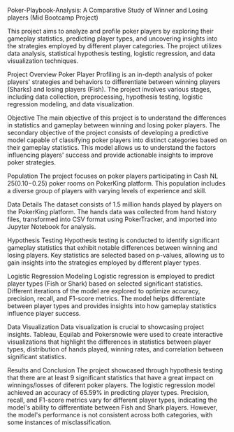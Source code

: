 Poker-Playbook-Analysis: A Comparative Study of Winner and Losing players
(Mid Bootcamp Project)

This project aims to analyze and profile poker players by exploring their gameplay statistics, predicting player types, and uncovering insights into the strategies employed by different player categories.
The project utilizes data analysis, statistical hypothesis testing, logistic regression, and data visualization techniques.

Project Overview
Poker Player Profiling is an in-depth analysis of poker players' strategies and behaviors to differentiate between winning players (Sharks) and losing players (Fish). 
The project involves various stages, including data collection, preprocessing, hypothesis testing, logistic regression modeling, and data visualization.

Objective
The main objective of this project is to understand the differences in statistics and gameplay between winning and losing poker players. 
The secondary objective of the project consists of developing a predictive model capable of classifying poker players into distinct categories based on their gameplay statistics. 
This model allows us to understand the factors influencing players' success and provide actionable insights to improve poker strategies.

Population
The project focuses on poker players participating in Cash NL 25(0.10$-0.25$) poker rooms on PokerKing platform. 
This population includes a diverse group of players with varying levels of experience and skill.

Data Details
The dataset consists of 1.5 million hands played by players on the PokerKing platform. 
The hands data was collected from hand history files, transformed into CSV format using PokerTracker, and imported into Jupyter Notebook for analysis.

Hypothesis Testing
Hypothesis testing is conducted to identify significant gameplay statistics that exhibit notable differences between winning and losing players.
Key statistics are selected based on p-values, allowing us to gain insights into the strategies employed by different player types.

Logistic Regression Modeling
Logistic regression is employed to predict player types (Fish or Shark) based on selected significant statistics.
Different iterations of the model are explored to optimize accuracy, precision, recall, and F1-score metrics.
The model helps differentiate between player types and provides insights into how gameplay statistics influence player success.

Data Visualization
Data visualization is crucial to showcasing project insights. 
Tableau, Equilab and Pokersnowie were used to create interactive visualizations that highlight the differences in statistics 
between player types, distribution of hands played, winning rates, and correlation between significant statistics.

Results and Conclusion
The project showcased through hypothesis testing  that there are at least 9 significant statistics that have a great impact on winnings/losses of diferent poker players.
The logistic regression model achieved an accuracy of 65.59% in predicting player types. Precision, recall, and F1-score metrics vary for different player types, indicating the model's ability to differentiate between Fish and Shark players. 
However, the model's performance is not consistent across both categories, with some instances of misclassification.

